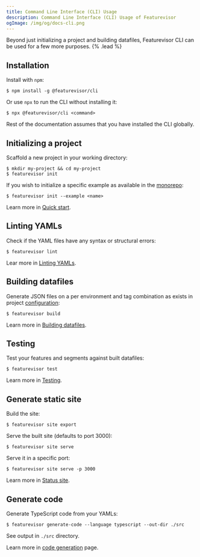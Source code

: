 ```yaml
---
title: Command Line Interface (CLI) Usage
description: Command Line Interface (CLI) Usage of Featurevisor
ogImage: /img/og/docs-cli.png
---
```


Beyond just initializing a project and building datafiles, Featurevisor CLI can be used for a few more purposes. {% .lead %}

## Installation

Install with `npm`:

```
$ npm install -g @featurevisor/cli
```

Or use `npx` to run the CLI without installing it:

```
$ npx @featurevisor/cli <command>
```

Rest of the documentation assumes that you have installed the CLI globally.

## Initializing a project

Scaffold a new project in your working directory:

```
$ mkdir my-project && cd my-project
$ featurevisor init
```

If you wish to initialize a specific example as available in the [monorepo](https://github.com/fahad19/featurevisor/tree/main/examples):

```
$ featurevisor init --example <name>
```

Learn more in [Quick start](/docs/quick-start).

## Linting YAMLs

Check if the YAML files have any syntax or structural errors:

```
$ featurevisor lint
```

Lear more in [Linting YAMLs](/docs/linting-yamls).

## Building datafiles

Generate JSON files on a per environment and tag combination as exists in project [configuration](/docs/configuration):

```
$ featurevisor build
```

Learn more in [Building datafiles](/docs/building-datafiles).

## Testing

Test your features and segments against built datafiles:

```
$ featurevisor test
```

Learn more in [Testing](/docs/testing).

## Generate static site

Build the site:

```
$ featurevisor site export
```

Serve the built site (defaults to port 3000):

```
$ featurevisor site serve
```

Serve it in a specific port:

```
$ featurevisor site serve -p 3000
```

Learn more in [Status site](/docs/status-site).


## Generate code

Generate TypeScript code from your YAMLs:

```
$ featurevisor generate-code --language typescript --out-dir ./src
```

See output in `./src` directory.

Learn more in [code generation](/docs/code-generation) page.
